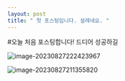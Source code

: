 ```yaml
---
layout: post
title: " 첫 포스팅입니다. 설레네요. " 
--- 
```

#오늘 처음 포스팅합니다! 드디어 성공하길

![image-20230827222423967](C:\Users\USER\OneDrive\문서\GitHub\seojin37.github.io\images\2023-08-27-CS\image-20230827222423967.png)

![image-20230827211355820](C:\Users\USER\OneDrive\문서\GitHub\seojin37.github.io\images\2023-08-27-CS\image-20230827211355820.png)
